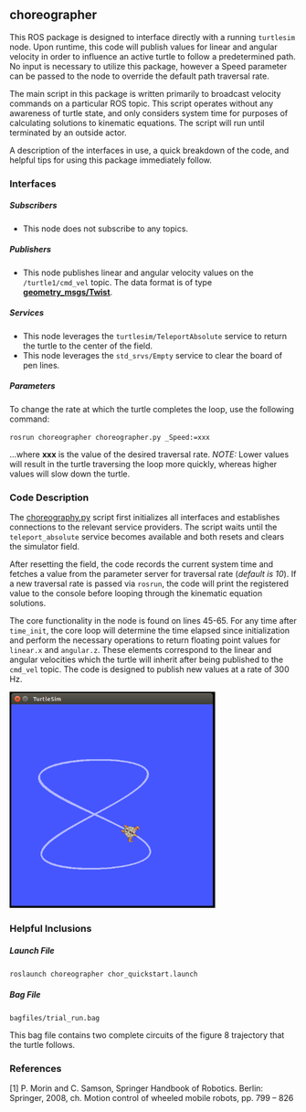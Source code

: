 ## choreographer

This ROS package is designed to interface directly with a running `turtlesim` node. Upon runtime, this code will publish values for linear and angular velocity in order to influence an active turtle to follow a predetermined path. No input is necessary to utilize this package, however a Speed parameter can be passed to the node to override the default path traversal rate. 

The main script in this package is written primarily to broadcast velocity commands on a particular ROS topic. This script operates without any awareness of turtle state, and only considers system time for purposes of calculating solutions to kinematic equations. The script will run until terminated by an outside actor. 

A description of the interfaces in use, a quick breakdown of the code, and helpful tips for using this package immediately follow.


### Interfaces
##### Subscribers
- This node does not subscribe to any topics.

##### Publishers
- This node publishes linear and angular velocity values on the `/turtle1/cmd_vel` topic. The data format is of type **[geometry_msgs/Twist](http://docs.ros.org/api/geometry_msgs/html/msg/Twist.html)**.

##### Services
- This node leverages the `turtlesim/TeleportAbsolute` service to return the turtle to the center of the field.
- This node leverages the `std_srvs/Empty` service to clear the board of pen lines.

##### Parameters

To change the rate at which the turtle completes the loop, use the following command:

`rosrun choreographer choreographer.py _Speed:=xxx`

...where **xxx** is the value of the desired traversal rate. *NOTE:* Lower values will result in the turtle traversing the loop more quickly, whereas higher values will slow down the turtle. 


### Code Description

The [choreography.py](https://github.com/spieswl/choreographer/blob/master/scripts/choreographer.py) script first initializes all interfaces and establishes connections to the relevant service providers. The script waits until the `teleport_absolute` service becomes available and both resets and clears the simulator field.

After resetting the field, the code records the current system time and fetches a value from the parameter server for traversal rate (*default is 10*). If a new traversal rate is passed via `rosrun`, the code will print the registered value to the console before looping through the kinematic equation solutions.

The core functionality in the node is found on lines 45-65. For any time after `time_init`, the core loop will determine the time elapsed since initialization and perform the necessary operations to return floating point values for `linear.x` and `angular.z`. These elements correspond to the linear and angular velocities which the turtle will inherit after being published to the `cmd_vel` topic. The code is designed to publish new values at a rate of 300 Hz.

<img src="https://github.com/spieswl/choreographer/raw/master/images/turtle_figure8.png" width=360/>


### Helpful Inclusions
##### Launch File

`roslaunch choreographer chor_quickstart.launch`

##### Bag File

`bagfiles/trial_run.bag`

This bag file contains two complete circuits of the figure 8 trajectory that the turtle follows.


### References

\[1\] P. Morin and C. Samson, Springer Handbook of Robotics. Berlin: Springer, 2008, ch. Motion control of wheeled mobile robots, pp. 799 – 826
